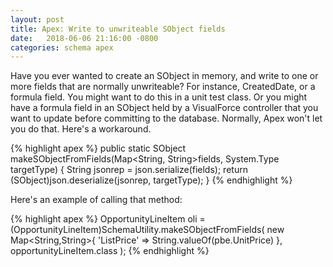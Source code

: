 ```yaml
---
layout: post
title: Apex: Write to unwriteable SObject fields
date:   2018-06-06 21:16:00 -0800
categories: schema apex
---
```


Have you ever wanted to create an SObject in memory, and write to one or more fields that are normally unwriteable? For instance,
CreatedDate, or a formula field. You might want to do this in a unit test class. Or you might have a formula field in an SObject
held by a VisualForce controller that you want
to update before committing to the database. Normally, Apex won't let you do that. Here's a workaround.

{% highlight apex %}
public static SObject makeSObjectFromFields(Map<String, String>fields, System.Type targetType) {
    String jsonrep = json.serialize(fields);
    return (SObject)json.deserialize(jsonrep, targetType);
}
{% endhighlight %}

Here's an example of calling that method:

{% highlight apex %}
OpportunityLineItem oli = (OpportunityLineItem)SchemaUtility.makeSObjectFromFields(
    new Map<String,String>{
        'ListPrice' => String.valueOf(pbe.UnitPrice)
    },
    opportunityLineItem.class
);
{% endhighlight %}

